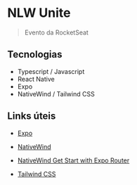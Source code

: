 # NLW Unite

> Evento da RocketSeat

## Tecnologias

- Typescript / Javascript
- React Native
- Expo
- NativeWind / Tailwind CSS

## Links úteis

- [Expo](https://expo.dev/)

- [NativeWind](https://www.nativewind.dev/)

- [NativeWind Get Start with Expo Router](https://www.nativewind.dev/v4/getting-started/expo-router)

- [Tailwind CSS](https://tailwindcss.com/)
